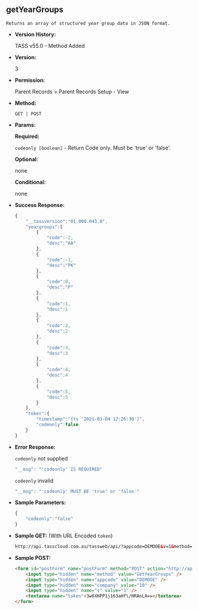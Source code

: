**getYearGroups**
----
	Returns an array of structured year group data in JSON format.
	
* **Version History:**

	TASS v55.0 - Method Added

* **Version:**

	3

* **Permission:**

    Parent Records > Parent Records Setup - View

* **Method:**

	`GET | POST`
  
* **Params:**

   **Required:**
 
	`codeonly [boolean]` - Return Code only. Must be 'true' or 'false'.                    

   **Optional:**

	none

   **Conditional:**

	none

* **Success Response:**

    ```javascript
	{
		"__tassversion":"01.000.043.0",
		"yeargroups":[
			{
				"code":-2,
				"desc":"AA"
			},
			{
				"code":-1,
				"desc":"PK"
			},
			{
				"code":0,
				"desc":"P"
			},
			{
				"code":1,
				"desc":1
			},
			{
				"code":2,
				"desc":2
			},
			{
				"code":3,
				"desc":3
			},
			{
				"code":4,
				"desc":4
			},
			{
				"code":5,
				"desc":5
			}
		],
		"token":{
			"timestamp":"{ts '2021-03-04 12:26:30'}",
			"codeonly":false
		}
	}
    ```
 
* **Error Response:**

    `codeonly` not supplied
    ```javascript
    "__msg": "'codeonly' IS REQUIRED"
    ```

    `codeonly` invalid
    ```javascript
    "__msg": "'codeonly' MUST BE 'true' or 'false'"
    ```
    
* **Sample Parameters:**

	```javascript
	{
		"codeonly":"false"
	}
	```

* **Sample GET:** (With URL Encoded `token`)

	```HTML
	http://api.tasscloud.com.au/tassweb/api/?appcode=DEMOOE&v=1&method=GetYearGroups&token=3w6XHPP1j163aHf%2FHRAnLA%3D%3D&company=10
	```
  
* **Sample POST:**

	```HTML
	<form id="postForm" name="postForm" method="POST" action="http://api.tasscloud.com.au/tassweb/api/">
		<input type="hidden" name="method" value="GetYearGroups" />
		<input type="hidden" name="appcode" value="DEMOOE" />
		<input type="hidden" name="company" value="10" />
		<input type="hidden" name="v" value="1" />
		<textarea name="token">3w6XHPP1j163aHf\/HRAnLA==</textarea>
	</form>
	```

